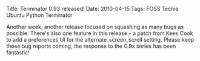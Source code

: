 Title: Terminator 0.93 released!
Date: 2010-04-15
Tags: FOSS Techie Ubuntu Python Terminator

Another week, another release focused on squashing as many bugs as possible. There's also one feature in this release - a patch from Kees Cook to add a preferences UI for the alternate\_screen\_scroll setting.
Please keep those bug reports coming, the response to the 0.9x series has been fantastic!
